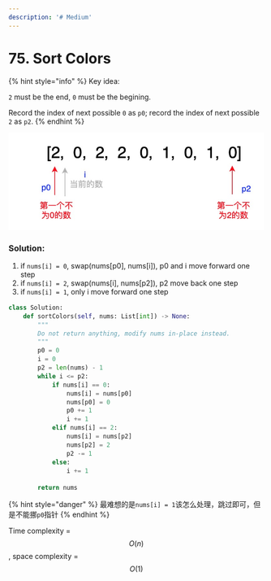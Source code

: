 ```yaml
---
description: '# Medium'
---
```


# 75. Sort Colors

{% hint style="info" %}
Key idea:

`2` must be the end, `0` must be the begining.

Record the index of next possible `0` as `p0`; record the index of next possible `2` as `p2`.
{% endhint %}

![](../.gitbook/assets/1600902920631.jpg)

### Solution:

1. if `nums[i] = 0`, swap\(nums\[p0\], nums\[i\]\), p0 and i move forward one step
2. if `nums[i] = 2`, swap\(nums\[i\], nums\[p2\]\), p2 move back one step
3. if `nums[i] = 1`, only i move forward one step

```python
class Solution:
    def sortColors(self, nums: List[int]) -> None:
        """
        Do not return anything, modify nums in-place instead.
        """
        p0 = 0
        i = 0
        p2 = len(nums) - 1
        while i <= p2:
            if nums[i] == 0:
                nums[i] = nums[p0]
                nums[p0] = 0
                p0 += 1
                i += 1
            elif nums[i] == 2:
                nums[i] = nums[p2]
                nums[p2] = 2
                p2 -= 1
            else:
                i += 1
                
        return nums
```

{% hint style="danger" %}
最难想的是`nums[i] = 1`该怎么处理，跳过即可，但是不能挪`p0`指针
{% endhint %}

Time complexity = $$O(n)$$ , space complexity = $$O(1)$$ 

